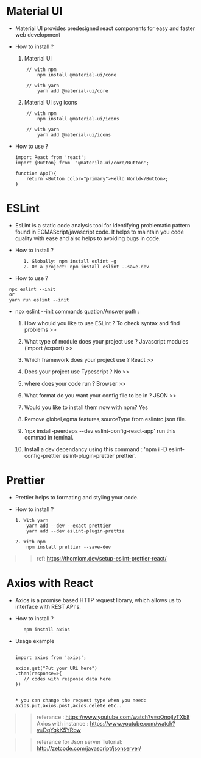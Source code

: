 # Material UI

- Material UI provides predesigned react components for easy and faster web development

- How to install ?

  1. Material UI

  ```
      // with npm
          npm install @material-ui/core

      // with yarn
          yarn add @material-ui/core

  ```

  2. Material UI svg icons

  ```
      // with npm
          npm install @material-ui/icons

      // with yarn
          yarn add @material-ui/icons

  ```

- How to use ?

  ```
  import React from 'react';
  import {Button} from  '@materila-ui/core/Button';

  function App(){
      return <Button color="primary">Hello World</Button>;
  }

  ```

# ESLint

- EsLint is a static code analysis tool for identifying problematic pattern found in ECMAScript/javascript code. It helps to maintain you code quality with ease and also helps to avoiding bugs in code.

- How to install ?

  ```
     1. Globally: npm install eslint -g
     2. On a project: npm install eslint --save-dev

  ```

- How to use ?

```
 npx eslint --init
 or
 yarn run eslint --init

```

- npx eslint --init commands quation/Answer path :

    1. How whould you like to use ESLint ? To check syntax and find problems >>
    2. What type of module does your project use ? Javascript modules (import /export) >>
    3. Which framework does your project use ? React >>
    4. Does your project use Typescript ? No >>
    5. where does your code run ? Browser >>
    6. What format do you want your config file to be in ? JSON >>
    7. Would you like to install them now with npm? Yes

    8. Remove globel,egma features,sourceType from eslintrc.json file.
    9. 'npx install-peerdeps --dev eslint-config-react-app' run this commad in teminal.
    10. Install a dev dependancy using this command : 'npm i -D eslint-config-prettier eslint-plugin-prettier prettier'.

# Prettier

- Prettier helps to formating and styling your code.

- How to install ?

  ```
  1. With yarn
      yarn add --dev --exact prettier
      yarn add --dev eslint-plugin-prettie

  2. With npm
      npm install prettier --save-dev

  ```

> > ref: https://thomlom.dev/setup-eslint-prettier-react/

# Axios with React

- Axios is a promise based HTTP request library, which allows us to interface with REST API's.

- How to install ?
   
   ```
      npm install axios

    ```

- Usage example
     
     ```

    import axios from 'axios';

    axios.get("Put your URL here")
    .then(response=>{
        // codes with response data here
    })


    * you can change the request type when you need: axios.put,axios.post,axios.delete etc..

     ```

 >> referance : https://www.youtube.com/watch?v=oQnojIyTXb8
 >> Axios with instance : https://www.youtube.com/watch?v=DqYqkK5YRbw

>> referance for Json server Tutorial: http://zetcode.com/javascript/jsonserver/
